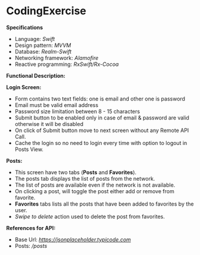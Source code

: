 # CodingExercise
**Specifications**
-  Language: *Swift*
-  Design pattern: *MVVM*
-  Database: *Realm-Swift*
-  Networking framework: *Alamofire*
-  Reactive programming: *RxSwift/Rx-Cocoa*
 
 
**Functional Description:**

**Login Screen:**
- Form contains two text fields: one is email and other one is password
- Email must be valid email address
- Password size limitation between 8 - 15 characters
- Submit button to be enabled only in case of email & password are valid otherwise it will be disabled
- On click of Submit button move to next screen without any Remote API Call.
- Cache the login so no need to login every time with option to logout in Posts View.
 
**Posts:**
- This screen have two tabs (**Posts** and **Favorites**).
- The posts tab displays the list of posts from the network.
- The list of posts are available even if the network is not available.
- On clicking a post, will toggle the post either add or remove from favorite.
- **Favorites** tabs lists all the posts that have been added to favorites by the user.
- *Swipe to delete* action used to delete the post from favorites.
 
**References for API:**
- Base Url: *https://jsonplaceholder.typicode.com*
- Posts: */posts*
